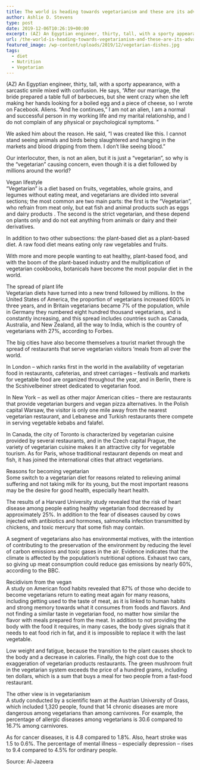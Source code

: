 ```yaml
---
title: The world is heading towards vegetarianism and these are its advantages and dangers
author: Ashlie D. Stevens
type: post
date: 2019-12-06T10:26:19+00:00
excerpt: (AZ) An Egyptian engineer, thirty, tall, with a sporty appearance, with a sarcastic smile mixed with confusion. He says, “After our marriage, the bride prepared a table full of barbecues, but she went crazy when she left making her hands looking for a boiled egg and a piece of cheese
url: /the-world-is-heading-towards-vegetarianism-and-these-are-its-advantages-and-dangers/
featured_image: /wp-content/uploads/2019/12/vegetarian-dishes.jpg
tags:
  - diet
  - Nutrition
  - Vegetarian
---
```


(AZ) An Egyptian engineer, thirty, tall, with a sporty appearance, with a sarcastic smile mixed with confusion. He says, “After our marriage, the bride prepared a table full of barbecues, but she went crazy when she left making her hands looking for a boiled egg and a piece of cheese, so I wrote on Facebook. Aliens. &#8220;And he continues,&#8221; I am not an alien, I am a normal and successful person in my working life and my marital relationship, and I do not complain of any physical or psychological symptoms. &#8221;

We asked him about the reason. He said, &#8220;I was created like this. I cannot stand seeing animals and birds being slaughtered and hanging in the markets and blood dripping from them. I don&#8217;t like seeing blood.&#8221;

Our interlocutor, then, is not an alien, but it is just a &#8220;vegetarian&#8221;, so why is the &#8220;vegetarian&#8221; causing concern, even though it is a diet followed by millions around the world?

Vegan lifestyle  
&#8220;Vegetarian&#8221; is a diet based on fruits, vegetables, whole grains, and legumes without eating meat, and vegetarians are divided into several sections; the most common are two main parts: the first is the &#8220;Vegetarian&#8221;, who refrain from meat only, but eat fish and animal products such as eggs and dairy products . The second is the strict vegetarian, and these depend on plants only and do not eat anything from animals or dairy and their derivatives.

In addition to two other subsections: the plant-based diet as a plant-based diet. A raw food diet means eating only raw vegetables and fruits.

With more and more people wanting to eat healthy, plant-based food, and with the boom of the plant-based industry and the multiplication of vegetarian cookbooks, botanicals have become the most popular diet in the world.

The spread of plant life  
Vegetarian diets have turned into a new trend followed by millions. In the United States of America, the proportion of vegetarians increased 600% in three years, and in Britain vegetarians became 7% of the population, while in Germany they numbered eight hundred thousand vegetarians, and is constantly increasing, and this spread includes countries such as Canada, Australia, and New Zealand, all the way to India, which is the country of vegetarians with 27%, according to Forbes.

The big cities have also become themselves a tourist market through the spread of restaurants that serve vegetarian visitors ’meals from all over the world.

In London &#8211; which ranks first in the world in the availability of vegetarian food in restaurants, cafeterias, and street carriages &#8211; festivals and markets for vegetable food are organized throughout the year, and in Berlin, there is the Scshivelbeiner street dedicated to vegetarian food.

In New York &#8211; as well as other major American cities &#8211; there are restaurants that provide vegetarian burgers and vegan pizza alternatives. In the Polish capital Warsaw, the visitor is only one mile away from the nearest vegetarian restaurant, and Lebanese and Turkish restaurants there compete in serving vegetable kebabs and falafel.

In Canada, the city of Toronto is characterized by vegetarian cuisine provided by several restaurants, and in the Czech capital Prague, the variety of vegetarian cuisine makes it an attractive city for vegetable tourism. As for Paris, whose traditional restaurant depends on meat and fish, it has joined the international cities that attract vegetarians.

Reasons for becoming vegetarian  
Some switch to a vegetarian diet for reasons related to relieving animal suffering and not taking milk for its young, but the most important reasons may be the desire for good health, especially heart health.

The results of a Harvard University study revealed that the risk of heart disease among people eating healthy vegetarian food decreased by approximately 25%. In addition to the fear of diseases caused by cows injected with antibiotics and hormones, salmonella infection transmitted by chickens, and toxic mercury that some fish may contain.

A segment of vegetarians also has environmental motives, with the intention of contributing to the preservation of the environment by reducing the level of carbon emissions and toxic gases in the air. Evidence indicates that the climate is affected by the population’s nutritional options. Exhaust two cars, so giving up meat consumption could reduce gas emissions by nearly 60%, according to the BBC.

Recidivism from the vegan  
A study on American food habits revealed that 87% of those who decide to become vegetarians return to eating meat again for many reasons, including getting used to the taste of meat, as it is linked to human habits and strong memory towards what it consumes from foods and flavors. And not finding a similar taste in vegetarian food, no matter how similar the flavor with meals prepared from the meat. In addition to not providing the body with the food it requires, in many cases, the body gives signals that it needs to eat food rich in fat, and it is impossible to replace it with the last vegetable.

Low weight and fatigue, because the transition to the plant causes shock to the body and a decrease in calories. Finally, the high cost due to the exaggeration of vegetarian products restaurants. The green mushroom fruit in the vegetarian system exceeds the price of a hundred grams, including ten dollars, which is a sum that buys a meal for two people from a fast-food restaurant.

The other view is in vegetarianism  
A study conducted by a scientific team at the Austrian University of Grass, which included 1,320 people, found that 14 chronic diseases are more dangerous among vegetarians than among carnivores. For example, the percentage of allergic diseases among vegetarians is 30.6 compared to 16.7% among carnivores.

As for cancer diseases, it is 4.8 compared to 1.8%. Also, heart stroke was 1.5 to 0.6%. The percentage of mental illness &#8211; especially depression &#8211; rises to 9.4 compared to 4.5% for ordinary people.

Source: Al-Jazeera
